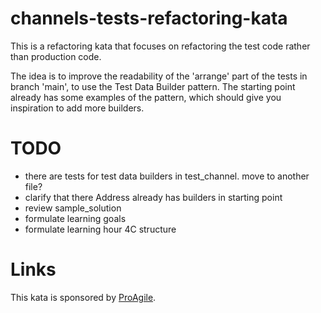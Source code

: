 # channels-tests-refactoring-kata

This is a refactoring kata that focuses on refactoring the test code rather than production code.

The idea is to improve the readability of the 'arrange' part of the tests in branch 'main', to use
the Test Data Builder pattern. The starting point already has some examples of the pattern, which
should give you inspiration to add more builders.

# TODO
- there are tests for test data builders in test_channel. move to another file?
- clarify that there Address already has builders in starting point
- review sample_solution
- formulate learning goals
- formulate learning hour 4C structure

# Links

This kata is sponsored by [ProAgile](https://proagile.se).
